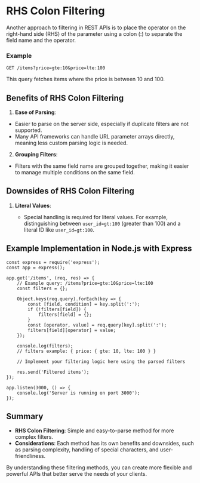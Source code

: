 # RHS Colon Filtering

Another approach to filtering in REST APIs is to place the operator on the right-hand side (RHS) of the parameter using a colon (:) to separate the field name and the operator.

### Example

    GET /items?price=gte:10&price=lte:100

This query fetches items where the price is between 10 and 100.

## Benefits of RHS Colon Filtering

1. __Ease of Parsing__:

  - Easier to parse on the server side, especially if duplicate filters are not supported.
  - Many API frameworks can handle URL parameter arrays directly, meaning less custom parsing logic is needed.

2. __Grouping Filters__:

  - Filters with the same field name are grouped together, making it easier to manage multiple conditions on the same field.

## Downsides of RHS Colon Filtering

1. __Literal Values__:

   - Special handling is required for literal values. For example, distinguishing between `user_id=gt:100` (greater than 100) and a literal ID like `user_id=gt:100`.
  
## Example Implementation in Node.js with Express

    const express = require('express');
    const app = express();

    app.get('/items', (req, res) => {
        // Example query: /items?price=gte:10&price=lte:100
        const filters = {};
    
        Object.keys(req.query).forEach(key => {
            const [field, condition] = key.split(':');
            if (!filters[field]) {
                filters[field] = {};
            }
            const [operator, value] = req.query[key].split(':');
            filters[field][operator] = value;
        });
    
        console.log(filters);
        // filters example: { price: { gte: 10, lte: 100 } }

        // Implement your filtering logic here using the parsed filters

        res.send('Filtered items');
    });

    app.listen(3000, () => {
        console.log('Server is running on port 3000');
    });

## Summary

  - __RHS Colon Filtering__: Simple and easy-to-parse method for more complex filters.
  - __Considerations__: Each method has its own benefits and downsides, such as parsing complexity, handling of special characters, and user-friendliness.

By understanding these filtering methods, you can create more flexible and powerful APIs that better serve the needs of your clients.
